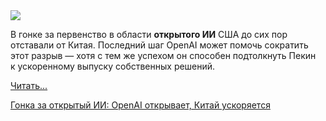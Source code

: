 <!--2025-08-15 14:11:45-->
<div class="yb">
  <div class="rss habr"><img src="https://habrastorage.org/getpro/habr/upload_files/746/ba2/5e3/746ba25e3774fa0c56a6d0c4a94c5f3a.jpg" /><p>В&nbsp;гонке за&nbsp;первенство в&nbsp;области <strong>открытого ИИ</strong> США до&nbsp;сих пор отставали от&nbsp;Китая. Последний шаг OpenAI может помочь сократить этот разрыв&nbsp;— хотя с&nbsp;тем&nbsp;же успехом он способен подтолкнуть Пекин к&nbsp;ускоренному выпуску собственных решений.</p> <a href="https://habr.com/ru/articles/937626/#habracut">Читать... <p class="titl"><a href="https://habr.com/ru/companies/bothub/news/937626/?utm_source=habrahabr&utm_medium=rss&utm_campaign=937626">Гонка за открытый ИИ: OpenAI открывает, Китай ускоряется</a></p></div>
</div>
